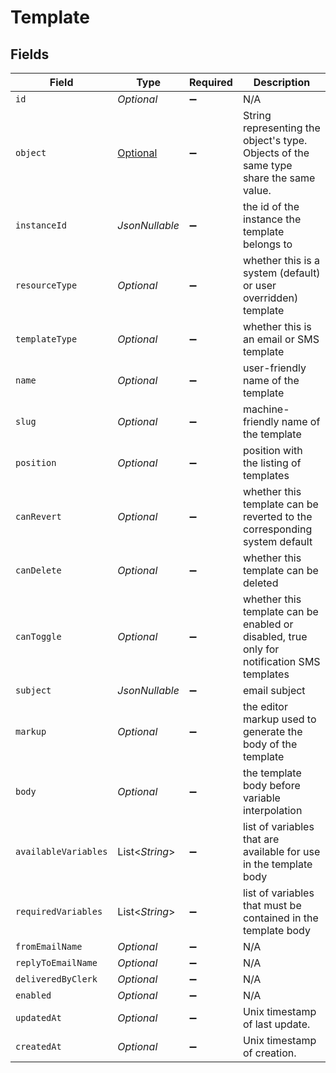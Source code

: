 # Template


## Fields

| Field                                                                                      | Type                                                                                       | Required                                                                                   | Description                                                                                |
| ------------------------------------------------------------------------------------------ | ------------------------------------------------------------------------------------------ | ------------------------------------------------------------------------------------------ | ------------------------------------------------------------------------------------------ |
| `id`                                                                                       | *Optional<String>*                                                                         | :heavy_minus_sign:                                                                         | N/A                                                                                        |
| `object`                                                                                   | [Optional<TemplateObject>](../../models/components/TemplateObject.md)                      | :heavy_minus_sign:                                                                         | String representing the object's type. Objects of the same type share the same value.<br/> |
| `instanceId`                                                                               | *JsonNullable<String>*                                                                     | :heavy_minus_sign:                                                                         | the id of the instance the template belongs to                                             |
| `resourceType`                                                                             | *Optional<String>*                                                                         | :heavy_minus_sign:                                                                         | whether this is a system (default) or user overridden) template                            |
| `templateType`                                                                             | *Optional<String>*                                                                         | :heavy_minus_sign:                                                                         | whether this is an email or SMS template                                                   |
| `name`                                                                                     | *Optional<String>*                                                                         | :heavy_minus_sign:                                                                         | user-friendly name of the template                                                         |
| `slug`                                                                                     | *Optional<String>*                                                                         | :heavy_minus_sign:                                                                         | machine-friendly name of the template                                                      |
| `position`                                                                                 | *Optional<Long>*                                                                           | :heavy_minus_sign:                                                                         | position with the listing of templates                                                     |
| `canRevert`                                                                                | *Optional<Boolean>*                                                                        | :heavy_minus_sign:                                                                         | whether this template can be reverted to the corresponding system default                  |
| `canDelete`                                                                                | *Optional<Boolean>*                                                                        | :heavy_minus_sign:                                                                         | whether this template can be deleted                                                       |
| `canToggle`                                                                                | *Optional<Boolean>*                                                                        | :heavy_minus_sign:                                                                         | whether this template can be enabled or disabled, true only for notification SMS templates |
| `subject`                                                                                  | *JsonNullable<String>*                                                                     | :heavy_minus_sign:                                                                         | email subject                                                                              |
| `markup`                                                                                   | *Optional<String>*                                                                         | :heavy_minus_sign:                                                                         | the editor markup used to generate the body of the template                                |
| `body`                                                                                     | *Optional<String>*                                                                         | :heavy_minus_sign:                                                                         | the template body before variable interpolation                                            |
| `availableVariables`                                                                       | List<*String*>                                                                             | :heavy_minus_sign:                                                                         | list of variables that are available for use in the template body                          |
| `requiredVariables`                                                                        | List<*String*>                                                                             | :heavy_minus_sign:                                                                         | list of variables that must be contained in the template body                              |
| `fromEmailName`                                                                            | *Optional<String>*                                                                         | :heavy_minus_sign:                                                                         | N/A                                                                                        |
| `replyToEmailName`                                                                         | *Optional<String>*                                                                         | :heavy_minus_sign:                                                                         | N/A                                                                                        |
| `deliveredByClerk`                                                                         | *Optional<Boolean>*                                                                        | :heavy_minus_sign:                                                                         | N/A                                                                                        |
| `enabled`                                                                                  | *Optional<Boolean>*                                                                        | :heavy_minus_sign:                                                                         | N/A                                                                                        |
| `updatedAt`                                                                                | *Optional<Long>*                                                                           | :heavy_minus_sign:                                                                         | Unix timestamp of last update.<br/>                                                        |
| `createdAt`                                                                                | *Optional<Long>*                                                                           | :heavy_minus_sign:                                                                         | Unix timestamp of creation.<br/>                                                           |